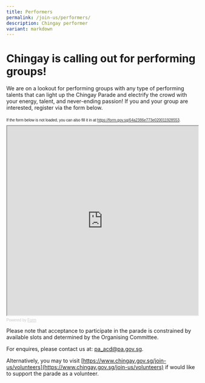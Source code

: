 ```yaml
---
title: Performers
permalink: /join-us/performers/
description: Chingay performer
variant: markdown
---
```

# **Chingay is calling out for performing groups!**

We are on a lookout for performing groups with any type of performing talents that can light up the Chingay Parade and electrify the crowd with your energy, talent, and never-ending passion! If you and your group are interested, register via the form below.


<div style="font-family: Sans-Serif;
    font-size: 10px;
    color: #000;
    opacity: 0.9;
    padding-top: 5px;
    padding-bottom: 8px;">
  If the form below is not loaded, you can also fill it in at
  <a href="https://form.gov.sg/64a2386e773e020011928553">https://form.gov.sg/64a2386e773e020011928553</a>.
</div>



<iframe title="myFrame" style="width: 100%; height: 500px" src="https://form.gov.sg/64a2386e773e020011928553" id="iframe">frame body</iframe>

<div style="font-family: Sans-Serif;
    font-size: 10px;
    color: #999;
    opacity: 0.5;
    padding-top: 5px;">
  Powered by <a style="color: #999" href="https://form.gov.sg">Form</a>
</div>

Please note that acceptance to participate in the parade is constrained by available slots and determined by the Organising Committee. 

For enquires, please contact us at:
[pa_acd@pa.gov.sg](mailto:pa_acd@pa.gov.sg).

Alternatively, you may to visit [https://www.chingay.gov.sg/join-us/volunteers](https://www.chingay.gov.sg/join-us/volunteers) if would like to support the parade as a volunteer.